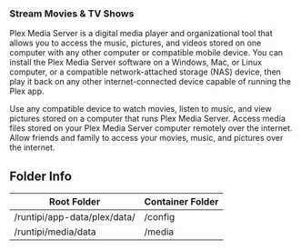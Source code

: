 ### Stream Movies & TV Shows

Plex Media Server is a digital media player and organizational tool that allows you to access the music, pictures, and videos stored on one computer with any other computer or compatible mobile device. You can install the Plex Media Server software on a Windows, Mac, or Linux computer, or a compatible network-attached storage (NAS) device, then play it back on any other internet-connected device capable of running the Plex app.

Use any compatible device to watch movies, listen to music, and view pictures stored on a computer that runs Plex Media Server. Access media files stored on your Plex Media Server computer remotely over the internet. Allow friends and family to access your movies, music, and pictures over the internet.

## Folder Info

| Root Folder                  | Container Folder |
| ---------------------------- | ---------------- |
| /runtipi/app-data/plex/data/ | /config          |
| /runtipi/media/data          | /media           |
